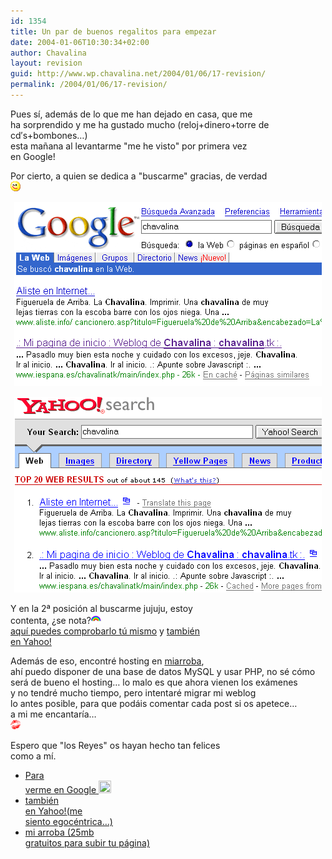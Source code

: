 ```yaml
---
id: 1354
title: Un par de buenos regalitos para empezar
date: 2004-01-06T10:30:34+02:00
author: Chavalina
layout: revision
guid: http://www.wp.chavalina.net/2004/01/06/17-revision/
permalink: /2004/01/06/17-revision/
---
```

Pues s&iacute;, adem&aacute;s de lo que me han dejado en casa, que me  
ha sorprendido y me ha gustado mucho (reloj+dinero+torre de cd&prime;s+bombones&#8230;)  
esta ma&ntilde;ana al levantarme "me he visto" por primera vez  
en Google!

Por cierto, a quien se dedica a "buscarme" gracias, de verdad  
![emo](/imagenes/emoticonos/guino.gif) 

<p align="center">
  <a href="http://www.google.es/search?hl=es&ie=UTF-8&oe=UTF-8&q=chavalina&btnG=B%C3%BAsqueda+en+Google&meta=" target="_blank"><img src="./imagenes/fotos/google.gif" border="0" alt="Chavalina en Google!" /></a>
</p>

<p align="center">
  <a href="http://search.yahoo.com/search?fr=fp-pull-web-t&p=chavalina" target="_blank"><img src="./imagenes/fotos/yahoo.gif" alt="Chavalina en Yahoo" border="0" /></a>
</p>

<p align="left">
  Y en la 2&ordf; posici&oacute;n al buscarme jujuju, estoy<br /> contenta, &iquest;se nota?<img src="/imagenes/emoticonos/arcoiris.gif" alt="emo" /><a href="http://www.google.es/search?hl=es&ie=UTF-8&oe=UTF-8&q=chavalina&btnG=B%C3%BAsqueda+en+Google&meta=" target="_blank"><br /> aqu&iacute; puedes comprobarlo t&uacute; mismo</a> y <a href="http://search.yahoo.com/search?fr=fp-pull-web-t&p=chavalina" target="_blank">tambi&eacute;n<br /> en Yahoo!</a>
</p>

<p align="left">
  Adem&aacute;s de eso, encontr&eacute; hosting en <a href="http://www.miarroba.com" target="_blank">miarroba</a>,<br /> ah&iacute; puedo disponer de una base de datos MySQL y usar <span title="HiperText Preprocessor" class="anotacion">PHP</span>, no s&eacute; c&oacute;mo<br /> ser&aacute; de bueno el hosting&#8230; lo malo es que ahora vienen los ex&aacute;menes<br /> y no tendr&eacute; mucho tiempo, pero intentar&eacute; migrar mi weblog<br /> lo antes posible, para que pod&aacute;is comentar cada post si os apetece&#8230;<br /> a mi me encantar&iacute;a&#8230;<br /> <img src="/imagenes/emoticonos/beso.gif" alt="emo" />
</p>

<p align="left">
  Espero que "los Reyes" os hayan hecho tan felices<br /> como a m&iacute;.
</p>

  * <a href="http://www.google.es/search?hl=es&ie=UTF-8&oe=UTF-8&q=chavalina&btnG=B%C3%BAsqueda+en+Google&meta=" target="_blank">Para<br /> verme en Google </a> <a href="http://www.google.es/search?hl=es&ie=UTF-8&oe=UTF-8&q=chavalina&btnG=B%C3%BAsqueda+en+Google&meta=" target="_blank"><img src="./imagenes/emoticonos/happy.gif" width="20" height="20" border="0" /></a>
  * <a href="http://search.yahoo.com/search?fr=fp-pull-web-t&p=chavalina" target="_blank">tambi&eacute;n<br /> en Yahoo!</a><a href="http://search.yahoo.com/search?fr=fp-pull-web-t&p=chavalina" target="_blank">(me<br /> siento egoc&eacute;ntrica&#8230;)</a>
  * <a href="http://www.miarroba.com" target="_blank">mi arroba (25mb<br /> gratuitos para subir tu p&aacute;gina)</a>